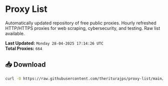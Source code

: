 # Proxy List

Automatically updated repository of free public proxies. Hourly refreshed HTTP/HTTPS proxies for web scraping, cybersecurity, and testing. Raw list available.

**Last Updated:** `Monday 28-04-2025 17:14:26 UTC`  
**Total Proxies:** `664`

## 📥 Download
```bash
curl -O https://raw.githubusercontent.com/theriturajps/proxy-list/main/proxies.txt

